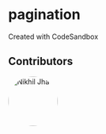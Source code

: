 # pagination
Created with CodeSandbox

## Contributors

<a href="https://github.com/NikhilJHA01">
  <img src="https://avatars.githubusercontent.com/u/63518046?v=4" alt="Nikhil Jha" style="border-radius: 50%;" width="100" height="100"">
</a>
